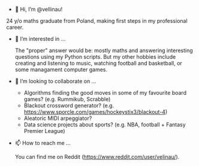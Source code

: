 - 👋 Hi, I’m @vellinau!

24 y/o maths graduate from Poland, making first steps in my professional career. 

- 👀 I’m interested in ...

  The "proper" answer would be: mostly maths and answering interesting questions using my Python scripts. But my other hobbies include creating and listening to music, watching football and basketball, or some managament computer games.

- 💞️ I’m looking to collaborate on ...

  - Algorithms finding the good moves in some of my favourite board games? (e.g. Rummikub, Scrabble)
  - Blackout crossword generator? (e.g. https://www.sporcle.com/games/hockeystix3/blackout-4)
  - Aleatoric MIDI arpeggiator?
  - Data science projects about sports? (e.g. NBA, football + Fantasy Premier League)

- 📫 How to reach me ...

  You can find me on Reddit (https://www.reddit.com/user/velinau/).

<!---
vellinau/vellinau is a ✨ special ✨ repository because its `README.md` (this file) appears on your GitHub profile.
You can click the Preview link to take a look at your changes.
--->
